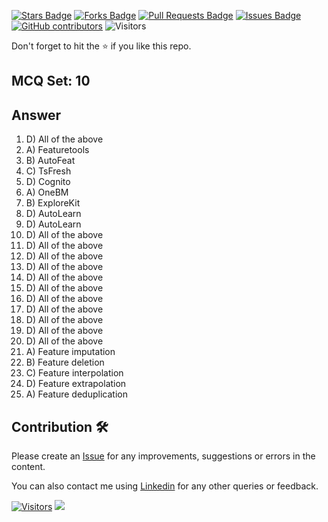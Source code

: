 <a href="https://github.com/drshahizan/HPDP/stargazers"><img src="https://img.shields.io/github/stars/drshahizan/HPDP" alt="Stars Badge"/></a>
<a href="https://github.com/drshahizan/HPDP/network/members"><img src="https://img.shields.io/github/forks/drshahizan/HPDP" alt="Forks Badge"/></a>
<a href="https://github.com/drshahizan/HPDP/pulls"><img src="https://img.shields.io/github/issues-pr/drshahizan/HPDP" alt="Pull Requests Badge"/></a>
<a href="https://github.com/drshahizan/HPDP/issues"><img src="https://img.shields.io/github/issues/drshahizan/HPDP" alt="Issues Badge"/></a>
<a href="https://github.com/drshahizan/HPDP/graphs/contributors"><img alt="GitHub contributors" src="https://img.shields.io/github/contributors/drshahizan/Python_Tutorial?color=2b9348"></a>
![Visitors](https://api.visitorbadge.io/api/visitors?path=https%3A%2F%2Fgithub.com%2Fdrshahizan%2FHPDP&labelColor=%23d9e3f0&countColor=%23697689&style=flat)

Don't forget to hit the :star: if you like this repo.

## MCQ Set: 10

## Answer
1. D) All of the above
2. A) Featuretools
3. B) AutoFeat
4. C) TsFresh
5. D) Cognito
6. A) OneBM
7. B) ExploreKit
8. D) AutoLearn
9. D) AutoLearn
10. D) All of the above
11. D) All of the above
12. D) All of the above
13. D) All of the above
14. D) All of the above
15. D) All of the above
16. D) All of the above
17. D) All of the above
18. D) All of the above
19. D) All of the above
20. D) All of the above
21. A) Feature imputation
22. B) Feature deletion
23. C) Feature interpolation
24. D) Feature extrapolation
25. A) Feature deduplication

## Contribution 🛠️
Please create an [Issue](https://github.com/drshahizan/HPDP/issues) for any improvements, suggestions or errors in the content.

You can also contact me using [Linkedin](https://www.linkedin.com/in/drshahizan/) for any other queries or feedback.

[![Visitors](https://api.visitorbadge.io/api/visitors?path=https%3A%2F%2Fgithub.com%2Fdrshahizan&labelColor=%23697689&countColor=%23555555&style=plastic)](https://visitorbadge.io/status?path=https%3A%2F%2Fgithub.com%2Fdrshahizan)
![](https://hit.yhype.me/github/profile?user_id=81284918)
